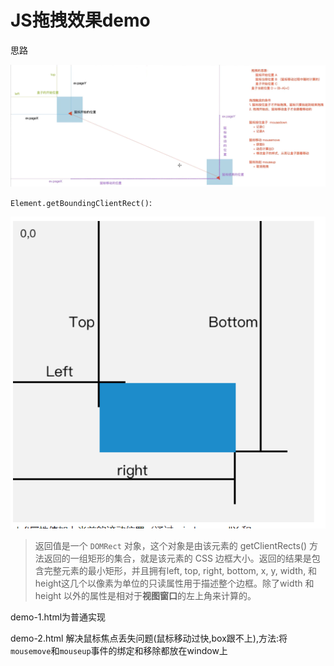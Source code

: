 # JS拖拽效果demo

思路

![img.png](img.png)

`Element.getBoundingClientRect()`:

![img_1.png](img_1.png)

> 返回值是一个 `DOMRect` 对象，这个对象是由该元素的 getClientRects() 方法返回的一组矩形的集合，就是该元素的 CSS 边框大小。返回的结果是包含完整元素的最小矩形，并且拥有left, top, right, bottom, x, y, width, 和 height这几个以像素为单位的只读属性用于描述整个边框。除了width 和 height 以外的属性是相对于**视图窗口**的左上角来计算的。

demo-1.html为普通实现

demo-2.html 解决鼠标焦点丢失问题(鼠标移动过快,box跟不上),方法:将`mousemove`和`mouseup`事件的绑定和移除都放在window上
